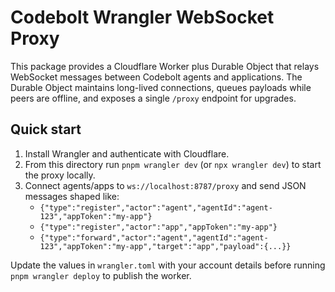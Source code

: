 # Codebolt Wrangler WebSocket Proxy

This package provides a Cloudflare Worker plus Durable Object that relays WebSocket messages between Codebolt agents and applications. The Durable Object maintains long-lived connections, queues payloads while peers are offline, and exposes a single `/proxy` endpoint for upgrades.

## Quick start

1. Install Wrangler and authenticate with Cloudflare.
2. From this directory run `pnpm wrangler dev` (or `npx wrangler dev`) to start the proxy locally.
3. Connect agents/apps to `ws://localhost:8787/proxy` and send JSON messages shaped like:
   - `{"type":"register","actor":"agent","agentId":"agent-123","appToken":"my-app"}`
   - `{"type":"register","actor":"app","appToken":"my-app"}`
   - `{"type":"forward","actor":"agent","agentId":"agent-123","appToken":"my-app","target":"app","payload":{...}}`

Update the values in `wrangler.toml` with your account details before running `pnpm wrangler deploy` to publish the worker.